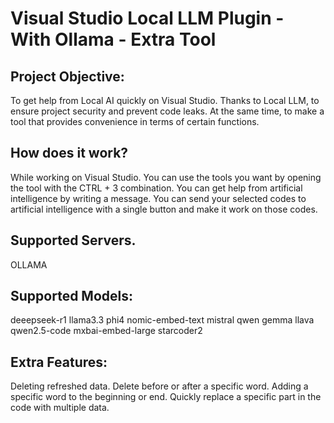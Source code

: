 # Visual Studio Local LLM Plugin - With Ollama - Extra Tool

## Project Objective: 
To get help from Local AI quickly on Visual Studio. Thanks to Local LLM, to ensure project security and prevent code leaks. At the same time, to make a tool that provides convenience in terms of certain functions.

## How does it work?

While working on Visual Studio. You can use the tools you want by opening the tool with the CTRL + 3 combination. You can get help from artificial intelligence by writing a message. You can send your selected codes to artificial intelligence with a single button and make it work on those codes. 

## Supported Servers.
OLLAMA

## Supported Models:
deeepseek-r1
llama3.3
phi4
nomic-embed-text
mistral
qwen
gemma
llava
qwen2.5-code
mxbai-embed-large
starcoder2

## Extra Features:
Deleting refreshed data.
Delete before or after a specific word.
Adding a specific word to the beginning or end.
Quickly replace a specific part in the code with multiple data.
